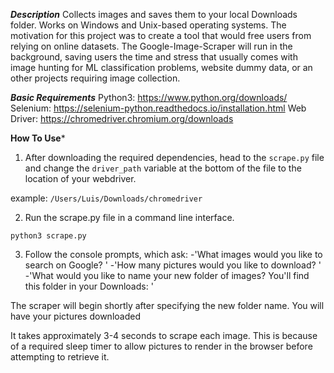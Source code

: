 
***Description***
Collects images and saves them to your local Downloads folder. Works on Windows and Unix-based operating systems. The motivation for this project was to create a tool that would free users from relying on online datasets. The Google-Image-Scraper will run in the background, saving users the time and stress that usually comes with image hunting for ML classification problems, website dummy data, or an other projects requiring image collection. 


***Basic Requirements***
Python3: https://www.python.org/downloads/ 
Selenium: https://selenium-python.readthedocs.io/installation.html
Web Driver: https://chromedriver.chromium.org/downloads 


**How To Use***
1. After downloading the required dependencies, head to the <code>scrape.py</code> file and change the <code>driver_path</code> variable at the bottom of the file to the location of your webdriver. 

example: <code>/Users/Luis/Downloads/chromedriver</code>

2. Run the scrape.py file in a command line interface.

<code>python3 scrape.py</code>

3. Follow the console prompts, which ask:
-'What images would you like to search on Google? '
-'How many pictures would you like to download? '
-'What would you like to name your new folder of images? You'll find this folder in your Downloads: '

The scraper will begin shortly after specifying the new folder name. You will have your pictures downloaded 

It takes approximately 3-4 seconds to scrape each image. This is because of a required sleep timer to allow pictures to render in the browser before attempting to retrieve it. 


